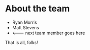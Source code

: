 # About the team

* Ryan Morris
* Matt Stevens
* <--- next team member goes here

That is all, folks!
